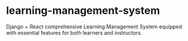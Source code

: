 ﻿# learning-management-system

Django + React comprehensive Learning Management System equipped with essential features for both learners and instructors.
